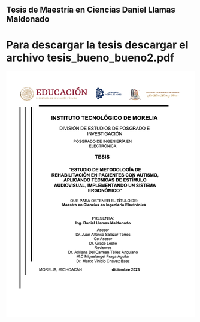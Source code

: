 ## Tesis de Maestría en Ciencias Daniel Llamas Maldonado

# Para descargar la tesis descargar el archivo tesis_bueno_bueno2.pdf
![](portada.png)
